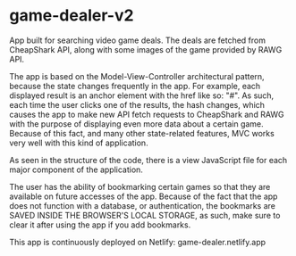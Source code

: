 # game-dealer-v2

App built for searching video game deals. The deals are fetched from CheapShark API, along with some images of the game provided by RAWG API.

The app is based on the Model-View-Controller architectural pattern, because the state changes frequently in the app. For example, each displayed result is an anchor element with the href like so: "#<custom id>". As such, each time the user clicks one of the results, the hash changes, which causes the app to make new API fetch requests to CheapShark and RAWG with the purpose of displaying even more data about a certain game. Because of this fact, and many other state-related features, MVC works very well with this kind of application.

As seen in the structure of the code, there is a view JavaScript file for each major component of the application.

The user has the ability of bookmarking certain games so that they are available on future accesses of the app. Because of the fact that the app does not function with a database, or authentication, the bookmarks are SAVED INSIDE THE BROWSER'S LOCAL STORAGE, as such, make sure to clear it after using the app if you add bookmarks.

This app is continuously deployed on Netlify: game-dealer.netlify.app
